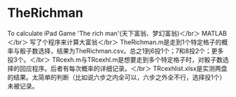 # TheRichman
To calculate iPad Game 'The rich man'(天下富翁、梦幻富翁)＜/br＞
MATLAB＜/br＞
写了个程序来计算大富翁＜/br＞
TheRichman.m是走到1个特定格子的概率与骰子数选择，结果为TheRichman.csv。总之1到6投1个；7和8投2个；更多投3个。＜/br＞
TRcexh.m与TRcexhl.m是想要走到多个特定格子时，对骰子数选择的回应程序。后者有每次概率的详细记录。＜/br＞
TRcexhlist.xlsx是实测两盘的结果。太简单的判断（比如说六步之内全可以，六步之外全不行，选择投1个）未被记录。
